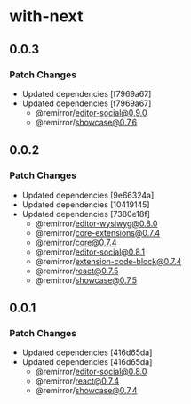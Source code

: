 # with-next

## 0.0.3

### Patch Changes

- Updated dependencies [f7969a67]
- Updated dependencies [f7969a67]
  - @remirror/editor-social@0.9.0
  - @remirror/showcase@0.7.6

## 0.0.2

### Patch Changes

- Updated dependencies [9e66324a]
- Updated dependencies [10419145]
- Updated dependencies [7380e18f]
  - @remirror/editor-wysiwyg@0.8.0
  - @remirror/core-extensions@0.7.4
  - @remirror/core@0.7.4
  - @remirror/editor-social@0.8.1
  - @remirror/extension-code-block@0.7.4
  - @remirror/react@0.7.5
  - @remirror/showcase@0.7.5

## 0.0.1

### Patch Changes

- Updated dependencies [416d65da]
- Updated dependencies [416d65da]
  - @remirror/editor-social@0.8.0
  - @remirror/react@0.7.4
  - @remirror/showcase@0.7.4
